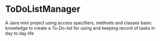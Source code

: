 # ToDoListManager
A Java mini project using access specifiers, methods and classes basic knowledge to create a To-Do-list for using and keeping record of tasks in day to day life
